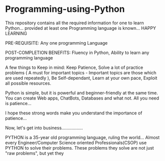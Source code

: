 # Programming-using-Python
This repository contains all the required information for one to learn Python... provided at least one Programming language is known... HAPPY LEARNING

PRE-REQUISITE: Any one programming Language

POST-COMPLETION BENEFITS: Fluency in Python, Ability to learn any programming language

A few things to Keep in mind:
  Keep Patience,
  Solve a lot of practice problems ( A must for important topics - Important topics are those which are used repeatedly ),
  Be Self-dependant,
  Learn at your own pace,
  Exploit all possible resources.
  
  Python is simple, but it is powerful and beginner-friendly at the same time. You can create Web apps, ChatBots, Databases and what not. 
  All you need is patience...
  
  I hope these strong words make you understand the importance of patience...
  
  Now, let's get into business.................
 
 PYTHON is a 35-year old programming language, ruling the world...
 Almost every Engineer/Computer Science oriented Professionals(CSOP) use PYTHON to solve their problems.
 These problems they solve are not just "raw problems", but yet they 
